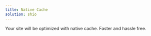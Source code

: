 ```yaml
---
title: Native Cache
solution: shio
---
```

Your site will be optimized with native cache. Faster and hassle free.